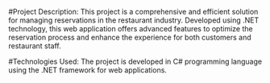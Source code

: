 #Project Description:
This project is a comprehensive and efficient solution for managing reservations in the restaurant industry. Developed using .NET technology, this web application offers advanced features to optimize the reservation process and enhance the experience for both customers and restaurant staff.

#Technologies Used:
The project is developed in C# programming language using the .NET framework for web applications.

